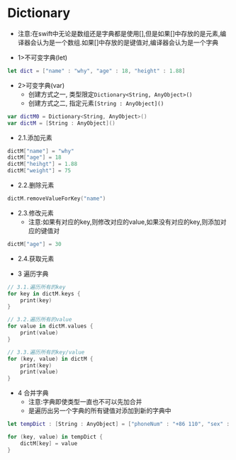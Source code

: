 # Dictionary

- 注意:在swift中无论是数组还是字典都是使用[],但是如果[]中存放的是元素,编译器会认为是一个数组.如果[]中存放的是键值对,编译器会认为是一个字典

- 1>不可变字典(let)

```swift
let dict = ["name" : "why", "age" : 18, "height" : 1.88]
```

- 2>可变字典(var)
    - 创建方式之一, 类型限定`Dictionary<String, AnyObject>()`
    - 创建方式之二, 指定元素`[String : AnyObject]()`
```swift
var dictM0 = Dictionary<String, AnyObject>()
var dictM = [String : AnyObject]()
```

- 2.1.添加元素

```swift
dictM["name"] = "why"
dictM["age"] = 18
dictM["heihgt"] = 1.88
dictM["weight"] = 75
```

- 2.2.删除元素

```swift
dictM.removeValueForKey("name")
```

- 2.3.修改元素
    - 注意:如果有对应的key,则修改对应的value,如果没有对应的key,则添加对应的键值对

```swift
dictM["age"] = 30
```
- 2.4.获取元素


- 3 遍历字典

```swift
// 3.1.遍历所有的key
for key in dictM.keys {
    print(key)
}

// 3.2.遍历所有的value
for value in dictM.values {
    print(value)
}

// 3.3.遍历所有的key/value
for (key, value) in dictM {
    print(key)
    print(value)
}

```

- 4 合并字典
    - 注意:字典即使类型一直也不可以先加合并
    - 是遍历出另一个字典的所有键值对添加到新的字典中

```swift
let tempDict : [String : AnyObject] = ["phoneNum" : "+86 110", "sex" : "男"]

for (key, value) in tempDict {
    dictM[key] = value
}
```

